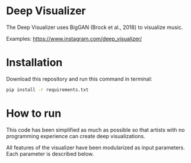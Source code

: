 # Deep Visualizer
The Deep Visualizer uses BigGAN (Brock et al., 2018) to visualize music.

Examples: https://www.instagram.com/deep_visualizer/

# Installation

Download this repository and run this command in terminal:

```bash
pip install -r requirements.txt
```

# How to run

This code has been simplified as much as possible so that artists with no programming experience can create deep visualizations. 

All features of the visualizer have been modularized as input parameters. Each parameter is described below.

